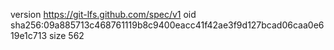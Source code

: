 version https://git-lfs.github.com/spec/v1
oid sha256:09a885713c468761119b8c9400eacc41f42ae3f9d127bcad06caa0e619e1c713
size 562
